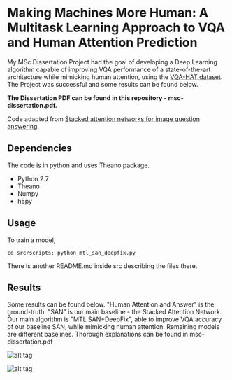 # Making Machines More Human: A Multitask Learning Approach to VQA and Human Attention Prediction

My MSc Dissertation Project had the goal of developing a Deep Learning algorithm capable of improving VQA performance of a state-of-the-art architecture while mimicking human attention, using the [VQA-HAT dataset](https://computing.ece.vt.edu/~abhshkdz/vqa-hat/). The Project was successful and some results can be found below.

**The Dissertation PDF can be found in this repository - msc-dissertation.pdf.**

Code adapted from
[Stacked attention networks for image question answering](http://arxiv.org/abs/1511.02274).

## Dependencies
The code is in python and uses Theano package.
- Python 2.7
- Theano
- Numpy
- h5py


## Usage

To train a model,
```
cd src/scripts; python mtl_san_deepfix.py
```

There is another README.md inside src describing the files there.

## Results

Some results can be found below. "Human Attention and Answer" is the ground-truth. "SAN" is our main baseline - the Stacked Attention Network. Our main algorithm is "MTL SAN+DeepFix", able to improve VQA accuracy of our baseline SAN, while mimicking human attention. Remaining models are different baselines. Thorough explanations can be found in msc-dissertation.pdf

![alt tag](http://i.imgur.com/wO82ecj.jpg)

![alt tag](http://i.imgur.com/Wetfozn.jpg)
